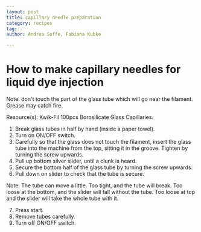 ```yaml
---
layout: post
title: capillary needle preparation
category: recipes
tag:
author: Andrea Soffe, Fabiana Kubke

---
```


# How to make capillary needles for liquid dye injection

Note: don't touch the part of the glass tube which will go near the filament. Grease may catch fire.

Resource(s): Kwik-Fil 100pcs Borosilicate Glass Capillaries.

1. Break glass tubes in half by hand (inside a paper towel).
2. Turn on ON/OFF switch.
3. Carefully so that the glass does not touch the filament, insert the glass tube into the machine from the top, sitting it in the groove. Tighten by turning the screw upwards.
4. Pull up bottom silver slider, until a clunk is heard.
5. Secure the bottom half of the glass tube by turning the screw upwards.
6. Pull down on slider to check that the tube is secure.

Note: The tube can move a little. Too tight, and the tube will break. Too loose at the bottom, and the slider will fall without the tube. Too loose at top and the slider will take the whole tube with it.

7. Press start.
8. Remove tubes carefully.
9. Turn off ON/OFF switch.